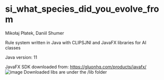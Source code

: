 # si_what_species_did_you_evolve_from
Mikołaj Płatek, Daniil Shumer

Rule system written in Java with CLIPSJNI and JavaFX libraries for AI classes

Java version: 11

JavaFX SDK downloaded from: https://gluonhq.com/products/javafx/
![image](https://github.com/nezquick123/si_what_species_did_you_evolve_from/assets/57602308/06464001-a17a-4615-addb-1ed1d60193e6)
Downloaded libs are under the /lib folder

